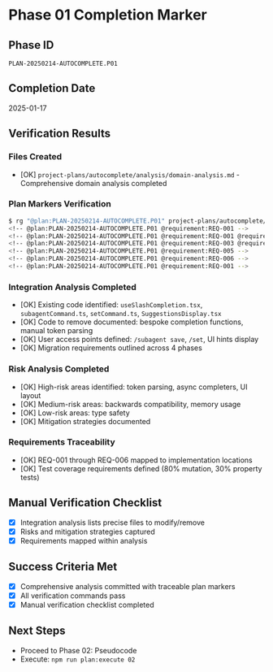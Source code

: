 # Phase 01 Completion Marker

## Phase ID
`PLAN-20250214-AUTOCOMPLETE.P01`

## Completion Date
2025-01-17

## Verification Results

### Files Created
- [OK] `project-plans/autocomplete/analysis/domain-analysis.md` - Comprehensive domain analysis completed

### Plan Markers Verification
```bash
$ rg "@plan:PLAN-20250214-AUTOCOMPLETE.P01" project-plans/autocomplete/analysis/domain-analysis.md
<!-- @plan:PLAN-20250214-AUTOCOMPLETE.P01 @requirement:REQ-001 -->
<!-- @plan:PLAN-20250214-AUTOCOMPLETE.P01 @requirement:REQ-001 @requirement:REQ-002 -->
<!-- @plan:PLAN-20250214-AUTOCOMPLETE.P01 @requirement:REQ-003 @requirement:REQ-004 -->
<!-- @plan:PLAN-20250214-AUTOCOMPLETE.P01 @requirement:REQ-005 -->
<!-- @plan:PLAN-20250214-AUTOCOMPLETE.P01 @requirement:REQ-006 -->
<!-- @plan:PLAN-20250214-AUTOCOMPLETE.P01 @requirement:REQ-001 -->
```

### Integration Analysis Completed
- [OK] Existing code identified: `useSlashCompletion.tsx`, `subagentCommand.ts`, `setCommand.ts`, `SuggestionsDisplay.tsx`
- [OK] Code to remove documented: bespoke completion functions, manual token parsing
- [OK] User access points defined: `/subagent save`, `/set`, UI hints display
- [OK] Migration requirements outlined across 4 phases

### Risk Analysis Completed
- [OK] High-risk areas identified: token parsing, async completers, UI layout
- [OK] Medium-risk areas: backwards compatibility, memory usage
- [OK] Low-risk areas: type safety
- [OK] Mitigation strategies documented

### Requirements Traceability
- [OK] REQ-001 through REQ-006 mapped to implementation locations
- [OK] Test coverage requirements defined (80% mutation, 30% property tests)

## Manual Verification Checklist
- [x] Integration analysis lists precise files to modify/remove
- [x] Risks and mitigation strategies captured
- [x] Requirements mapped within analysis

## Success Criteria Met
- [x] Comprehensive analysis committed with traceable plan markers
- [x] All verification commands pass
- [x] Manual verification checklist completed

## Next Steps
- Proceed to Phase 02: Pseudocode
- Execute: `npm run plan:execute 02`